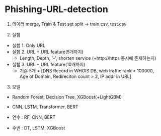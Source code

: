# Phishing-URL-detection

1. 데이터 merge, Train & Test set split -> train.csv, test.csv

2. 실험
- 실험 1. Only URL
- 실험 2. URL + URL feature(5개까지)
  - Length, Depth, '-',  shorten service (+http://https 동시에 존재하는지)
- 실험 3. URL + URL feature(10개까지)
  - 기존 5개 + [DNS Record in WHOIS DB, web traffic rank < 100000, Age of Domain, Redireciton count > 2, IP addr in URL]

3. 모델
- Random Forest, Decision Tree, XGBoost(+LightGBM)
- CNN, LSTM, Transformer, BERT



- 연수 : RF, CNN, BERT
- 수빈 : DT, LSTM, XGBoost
